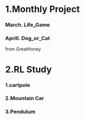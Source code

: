 1.Monthly Project
======
### March. Life_Game
### Aprill. Dog_or_Cat

from GreatHoney

2.RL Study
======
### 1.cartpole
### 2.Mountain Car
### 3.Pendulum

